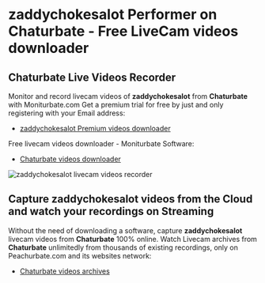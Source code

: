 # zaddychokesalot Performer on Chaturbate - Free LiveCam videos downloader

## Chaturbate Live Videos Recorder

Monitor and record livecam videos of **zaddychokesalot** from **Chaturbate** with Moniturbate.com
Get a premium trial for free by just and only registering with your Email address:
* [zaddychokesalot Premium videos downloader](https://moniturbate.com/request-demo-licence-key.html)

Free livecam videos downloader - Moniturbate Software:
* [Chaturbate videos downloader](https://moniturbate.com/moniturbate-download-software.html)

![zaddychokesalot livecam videos recorder](https://peachurnet.com/templates/moniturbate-software.png)


## Capture zaddychokesalot videos from the Cloud and watch your recordings on Streaming

Without the need of downloading a software, capture **zaddychokesalot** livecam videos from **Chaturbate** 100% online.
Watch Livecam archives from **Chaturbate** unlimitedly from thousands of existing recordings, only on Peachurbate.com and its websites network:
* [Chaturbate videos archives](https://peachurnet.com/)
